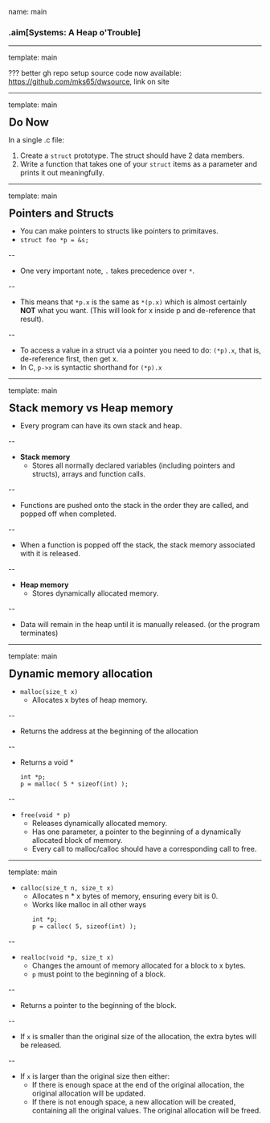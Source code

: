 name: main

### .aim[Systems: A Heap o'Trouble]
<style>
.aim {
font-size: .75em;
border-bottom: 1px solid lightgray;
margin: 1px;
}
.remark-inline-code {
  background-color: lightgray;
  border-radius: 3px;
  padding-left: 2px;
  padding-right: 2px;
}
h4 {
font-size: 1.5em;
margin: 1px;
}
</style>
---
template: main

???
better gh repo setup
source code now available: https://github.com/mks65/dwsource, link on site

---
template: main

#### Do Now

In a single .c file:

  1. Create a `struct` prototype. The struct should have 2 data members.
  2. Write a function that takes one of your `struct` items as a parameter and prints it out meaningfully.

---
template: main

#### Pointers and Structs

* You can make pointers to structs like pointers to primitaves.
 * `struct foo *p = &s;`

--

* One very important note, `.` takes precedence over `*`.

--

 * This means that `*p.x` is the same as `*(p.x)` which is almost certainly __NOT__ what you want. (This will look for x inside p and de-reference that result).

--

 * To access a value in a struct via a pointer you need to do: `(*p).x`, that is, de-reference first, then get x.
 * In C, `p->x` is syntactic shorthand for `(*p).x`

---
template: main

#### Stack memory vs Heap memory

- Every program can have its own stack and heap.

--

- __Stack memory__
  - Stores all normally declared variables (including pointers and structs), arrays and function calls.

--

  - Functions are pushed onto the stack in the order they are called, and popped off when completed.

--
  - When a function is popped off the stack, the stack memory associated with it is released.

--

- __Heap memory__
  - Stores dynamically allocated memory.

--

  - Data will remain in the heap until it is manually released. (or the program terminates)

---
template: main

#### Dynamic memory allocation

- `malloc(size_t x)`
  - Allocates x bytes of heap memory.

--

  - Returns the address at the beginning of the allocation

--

  - Returns a void *
      ```
      int *p;
      p = malloc( 5 * sizeof(int) );
      ```

--

- `free(void * p)`
  - Releases dynamically allocated memory.
  - Has one parameter, a pointer to the beginning of a dynamically allocated block of memory.
  - Every call to malloc/calloc should have a corresponding call to free.

---
template: main

- `calloc(size_t n, size_t x)`
  - Allocates n * x bytes of memory, ensuring every bit is 0.
  - Works like malloc in all other ways
      ```
      int *p;
      p = calloc( 5, sizeof(int) );
      ```

--

- `realloc(void *p, size_t x)`
  - Changes the amount of memory allocated for a block to x bytes.
  - `p` must point to the beginning of a block.

--

  - Returns a pointer to the beginning of the block.

--

  - If `x` is smaller than the original size of the allocation, the extra bytes will be released.

--

  - If `x` is larger than the original size then either:
    - If there is enough space at the end of the original allocation, the original allocation will be updated.
    - If there is not enough space, a new allocation will be created, containing all the original values. The original allocation will be freed.
